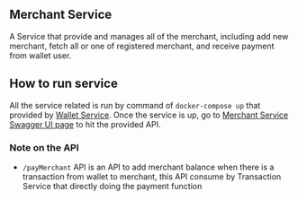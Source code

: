 ## Merchant Service

A Service that provide and manages all of the merchant, including add new merchant, fetch all or one of registered merchant, and receive payment from wallet user.

## How to run service
All the service related is run by command of `docker-compose up` that provided by [Wallet Service](https://github.com/KrisRaya/wallet-service).
Once the service is up, go to [Merchant Service Swagger UI page](http://localhost:8080/merchant/swagger-ui.html) to hit the provided API.

### Note on the API
* `/payMerchant` API is an API to add merchant balance when there is a transaction from wallet to merchant, this API consume by Transaction Service that directly doing the payment function